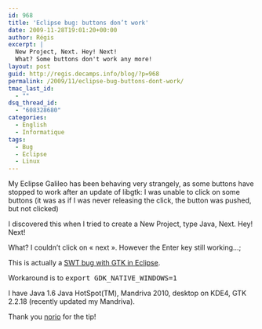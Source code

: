 ```yaml
---
id: 968
title: 'Eclipse bug: buttons don’t work'
date: 2009-11-28T19:01:20+00:00
author: Régis
excerpt: |
  New Project, Next. Hey! Next!
  What? Some buttons don't work any more!
layout: post
guid: http://regis.decamps.info/blog/?p=968
permalink: /2009/11/eclipse-bug-buttons-dont-work/
tmac_last_id:
  - ""
dsq_thread_id:
  - "608328680"
categories:
  - English
  - Informatique
tags:
  - Bug
  - Eclipse
  - Linux
---
```

My Eclipse Galileo has been behaving very strangely, as some buttons have stopped to work after an update of libgtk: I was unable to click on some buttons (it was as if I was never releasing the click, the button was pushed, but not clicked)

I discovered this when I tried to create a New Project, type Java, Next. Hey! Next!
  
What? I couldn’t click on « next ». However the Enter key still working…;

This is actually a [SWT bug with GTK in Eclipse](https://bugs.eclipse.org/bugs/show_bug.cgi?id=287307).

Workaround is to <tt>export GDK_NATIVE_WINDOWS=1</tt>

I have Java 1.6 Java HotSpot(TM), Mandriva 2010, desktop on KDE4, GTK 2.2.18 (recently updated my Mandriva).

Thank you [norio](http://www.norio.be/blog/2009/10/problems-eclipse-buttons-ubuntu-910) for the tip!
